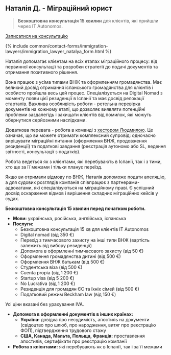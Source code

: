## Наталія Д. - Міграційний юрист

> **Безкоштовна консультація 15 хвилин** для клієнтів, які прийшли через IT Autonomos.

<a href="#" class="btn-contact-specialist" onclick="contactImmigrationLawyerNatalya(); return false;">Записатися на консультацію</a>

{% include common/contact-forms/immigration-lawyers/immigration_lawyer_natalya_form.html %}

Наталія допомагає клієнтам на всіх етапах міграційного процесу: від первинної консультації та розробки стратегії до
подачі документів та отримання позитивного рішення.

Вона працює з усіма типами ВНЖ та оформленням громадянства. Має великий досвід отримання іспанського громадянства
для клієнтів і особисто пройшла весь цей процес. Спеціалізується на Digital Nomad з моменту появи цієї резиденції в
Іспанії та має досвід релокації стартапів. Важлива особливість роботи - ретельна перевірка документів на кожному
етапі, що дозволяє виявляти потенційні проблеми заздалегідь і захищати клієнтів від помилок, які можуть обернутися
серйозними наслідками.

Додаткова перевага - робота в команді з [хестором Людмилою](#людмила-д). Це означає, що ви можете отримати комплексний
супровід: одночасно вирішувати міграційні питання (оформлення ВНЖ, продовження резиденції) та податкові завдання
(реєстрація аутономо або SL, ведення звітності, консультації з податків).

Робота ведеться як з клієнтами, які перебувають в Іспанії, так і з тими, хто ще за її межами і тільки планує переїзд.

Якщо ви отримали відмову по ВНЖ, Наталія допоможе подати апеляцію, а для судових розглядів компанія співпрацює з
партнерами-адвокатами, які спеціалізуються на міграційному праві. Є успішний досвід оскарження відмов і вирішення
складних міграційних кейсів у судах.

**Безкоштовна консультація 15 хвилин перед початком роботи.**

- **Мови:** українська, російська, англійська, іспанська
- **Послуги:**
    - Безкоштовна консультація 15 хв для клієнтів IT Autonomos
    - Digital nomad (від 350 €)
    - Перехід з тимчасового захисту на інші типи ВНЖ (вартість залежить від вибору резиденції)
    - Допомога в оформленні тимчасового захисту (від 50 €)
    - Оформлення громадянства дитині (від 500 €)
    - Оформлення ВНЖ батькам (від 500 €)
    - Студентська віза (від 500 €)
    - Cuenta propia (від 1 200 €)
    - Startup visa (від 5 200 €)
    - No Lucrativa (від 1 200 €)
    - Резиденція для громадян ЄС та їхніх сімей (від 500 €)
    - Податковий режим Beckham law (від 150 €)

Усі ціни вказані без урахування IVA.

- **Допомога в оформленні документів в інших країнах:**
    - **Україна:** довідка про несудимість, апостиль на документи (свідоцтво про шлюб, про народження, витяг про
      реєстрацію ФОП), підтвердження трудового стажу
    - **США, Канада, Мальта, Польща, Франція:** проставлення апостилів, сертифікати про реєстрацію компанії
- **Робота з клієнтами:** які перебувають як в Іспанії, так і за її межами
